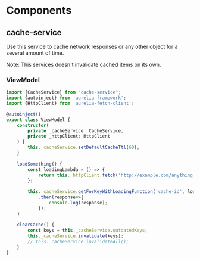 # Components

## cache-service

Use this service to cache network responses or any other object for a several amount of time.

Note: This services doesn't invalidate cached items on its own.

### ViewModel
```typescript
import {CacheService} from "cache-service";
import {autoinject} from 'aurelia-framework';
import {HttpClient} from 'aurelia-fetch-client';

@autoinject()
export class ViewModel {
    constructor(
        private _cacheService: CacheService,
        private _httpClient: HttpClient
    ) {
        this._cacheService.setDefaultCacheTtl(60);
    }
    
    loadSomething() {
        const loadingLambda = () => {
            return this._httpClient.fetch('http://example.com/anything.json');
        };
        
        this._cacheService.getForKeyWithLoadingFunction('cache-id', loadingLambda)
            .then(response=>{
                console.log(response);
            });
    }
    
    clearCache() {
        const keys = this._cacheService.outdatedKeys;
        this._cacheService.invalidate(keys);
        // this._cacheService.invalidateAll();
    }
}
```
